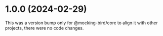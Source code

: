 # 1.0.0 (2024-02-29)

This was a version bump only for @mocking-bird/core to align it with other projects, there were no code changes.